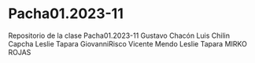# Pacha01.2023-11
Repositorio de la clase Pacha01.2023-11
Gustavo Chacón
Luis Chilin Capcha
Leslie Tapara
GiovanniRisco
Vicente Mendo
Leslie Tapara
MIRKO ROJAS
